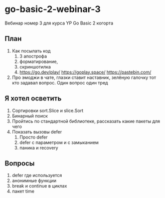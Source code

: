 # go-basic-2-webinar-3

Вебинар номер 3 для курса YP Go Basic 2 когорта

## План
1. Как посылать код 
   1. 3 апострофа
   2. форматирование, 
   3. скриншотилка
   4. https://go.dev/play/ https://goplay.space/ https://pastebin.com/
2. Про эмоджи в чате, глазки ставит наставник, зелёную галочку тот кто задавал вопрос. Один вопрос один тред

## Я хотел осветить
1. Сортировки sort.Slice и slice.Sort
2. Бинарный поиск
3. Пройтись по стандартной библиотеке, рассказать какие пакеты для чего
4. Показать вызовы defer
   1. Просто defer
   2. defer с параметром и с замыканием
   3. паника и recovery

## Вопросы

1. defer где используется
2. анонимные функции
3. break и continue в циклах
4. пакет time